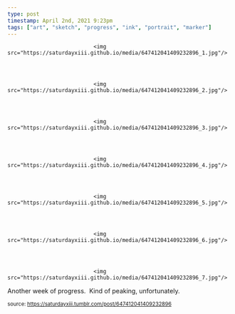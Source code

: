 ```yaml
---
type: post
timestamp: April 2nd, 2021 9:23pm
tags: ["art", "sketch", "progress", "ink", "portrait", "marker"]
---
```



                               <img src="https://saturdayxiii.github.io/media/647412041409232896_1.jpg"/>
                           

                                                                                                                           

                               <img src="https://saturdayxiii.github.io/media/647412041409232896_2.jpg"/>
                           

                                                                                                                           

                               <img src="https://saturdayxiii.github.io/media/647412041409232896_3.jpg"/>
                           

                                                                                                                           

                               <img src="https://saturdayxiii.github.io/media/647412041409232896_4.jpg"/>
                           

                                                                                                                           

                               <img src="https://saturdayxiii.github.io/media/647412041409232896_5.jpg"/>
                           

                                                                                                                           

                               <img src="https://saturdayxiii.github.io/media/647412041409232896_6.jpg"/>
                           

                                                                                                                           

                               <img src="https://saturdayxiii.github.io/media/647412041409232896_7.jpg"/>
                           

                                                                                                                      
Another week of progress.  Kind of peaking, unfortunately.<br/>
 
                                    
                
                
                
                
                                
<small>source: https://saturdayxiii.tumblr.com/post/647412041409232896</small>